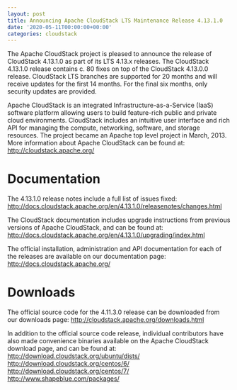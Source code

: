 ```yaml
---
layout: post
title: Announcing Apache CloudStack LTS Maintenance Release 4.13.1.0
date: '2020-05-11T00:00:00+00:00'
categories: cloudstack
---
```

The Apache CloudStack project is pleased to announce the release of CloudStack 4.13.1.0 as part of its LTS 4.13.x releases. The CloudStack 4.13.1.0 release contains c. 80 fixes on top of the CloudStack 4.13.0.0 release. CloudStack LTS branches are supported for 20 months and will receive updates for the first 14 months. For the final six months, only security updates are provided.

Apache CloudStack is an integrated Infrastructure-as-a-Service (IaaS) software platform allowing users to build feature-rich public and private cloud environments. CloudStack includes an intuitive user interface and rich API for managing the compute, networking, software, and storage resources. The project became an Apache top level project in March, 2013. More information about Apache CloudStack can be found at: http://cloudstack.apache.org/

# Documentation
The 4.13.1.0 release notes include a full list of issues fixed:
http://docs.cloudstack.apache.org/en/4.13.1.0/releasenotes/changes.html 

The CloudStack documentation includes upgrade instructions from previous
versions of Apache CloudStack, and can be found at:
http://docs.cloudstack.apache.org/en/4.13.1.0/upgrading/index.html

The official installation, administration and API documentation for each of
the releases are available on our documentation page:
http://docs.cloudstack.apache.org/

# Downloads
The official source code for the 4.11.3.0 release can be downloaded from
our downloads page:
http://cloudstack.apache.org/downloads.html

In addition to the official source code release, individual contributors
have also made convenience binaries available on the Apache CloudStack
download page, and can be found at:
http://download.cloudstack.org/ubuntu/dists/
http://download.cloudstack.org/centos/6/
http://download.cloudstack.org/centos/7/
http://www.shapeblue.com/packages/
